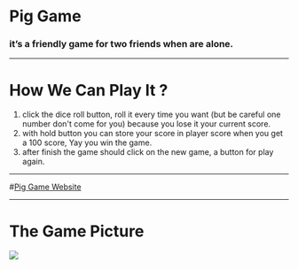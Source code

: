 # Pig Game
###  it’s a friendly game for two friends when are alone.

------------

# How We Can Play It ?
1.  click the dice roll button, roll it every time you want (but be careful one number don't come for you) because you lose it your current score.
2.  with hold button you can store your score in player score when you get a 100 score, Yay you win the game.
3. after finish the game should click on the new game, a button for play again.


------------
#[Pig Game Website](http://dubdub-pig-game.netlify.app/ "Pig Game Website")

------------

# The Game Picture
[![](https://alirezafazeli.s3.ir-thr-at1.arvanstorage.com/Capture.PNG)](https://alirezafazeli.s3.ir-thr-at1.arvanstorage.com/Capture.PNG)
